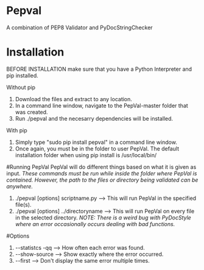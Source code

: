 # Pepval
A combination of PEP8 Validator and PyDocStringChecker


# Installation
BEFORE INSTALLATION make sure that you have a Python Interpreter and pip installed. 

Without pip
  1. Download the files and extract to any location. 
  2. In a command line window, navigate to the PepVal-master folder that was created.
  3. Run ./pepval and the necesarry dependencies will be installed. 

With pip
  1. Simply type "sudo pip install pepval" in a command line window. 
  2. Once again, you must be in the folder to user PepVal. The default installation folder when using pip install is /usr/local/bin/    
  

#Running PepVal
PepVal will do different things based on what it is given as input. *These commands must be run while inside the folder where PepVal is contained. However, the path to the files or directory being validated can be anywhere.*
  1. ./pepval [options] scriptname.py --> This will run PepVal in the specified file(s). 
  2. ./pepval [options] ../directoryname --> This will run PepVal on every file in the selected directory. *NOTE: There is a weird bug with PyDocStyle where an error occasionally occurs dealing with bad functions.*


#Options
  1. --statistcs -qq  --> How often each error was found.
  2. --show-source --> Show exactly where the error occurred. 
  3. --first --> Don't display the same error multiple times. 


